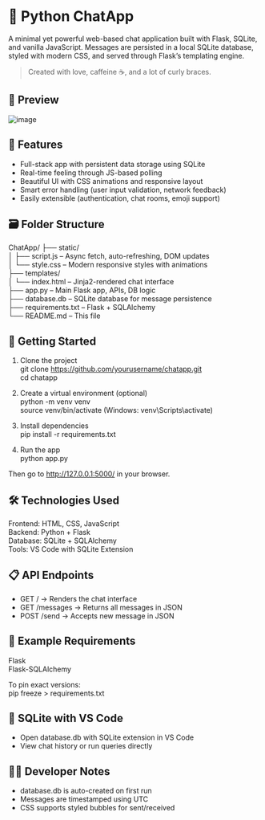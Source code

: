 # 💬 Python ChatApp

A minimal yet powerful web-based chat application built with Flask, SQLite, and vanilla JavaScript. Messages are persisted in a local SQLite database, styled with modern CSS, and served through Flask’s templating engine.

> Created with love, caffeine ☕, and a lot of curly braces.

## 📸 Preview

![image](https://github.com/user-attachments/assets/b60bf237-3862-4cb6-98ef-74fd0126721f)


## 🧩 Features

- Full-stack app with persistent data storage using SQLite  
- Real-time feeling through JS-based polling  
- Beautiful UI with CSS animations and responsive layout  
- Smart error handling (user input validation, network feedback)  
- Easily extensible (authentication, chat rooms, emoji support)  

## 🗃 Folder Structure

ChatApp/
├── static/  
│   ├── script.js          – Async fetch, auto-refreshing, DOM updates  
│   └── style.css          – Modern responsive styles with animations  
├── templates/  
│   └── index.html         – Jinja2-rendered chat interface  
├── app.py                 – Main Flask app, APIs, DB logic  
├── database.db            – SQLite database for message persistence  
├── requirements.txt       – Flask + SQLAlchemy  
└── README.md              – This file  

## 🚀 Getting Started

1. Clone the project  
   git clone https://github.com/yourusername/chatapp.git  
   cd chatapp  

2. Create a virtual environment (optional)  
   python -m venv venv  
   source venv/bin/activate   (Windows: venv\Scripts\activate)  

3. Install dependencies  
   pip install -r requirements.txt  

4. Run the app  
   python app.py  

Then go to http://127.0.0.1:5000/ in your browser.

## 🛠 Technologies Used

Frontend: HTML, CSS, JavaScript  
Backend: Python + Flask  
Database: SQLite + SQLAlchemy  
Tools: VS Code with SQLite Extension  

## 📋 API Endpoints

- GET / → Renders the chat interface  
- GET /messages → Returns all messages in JSON  
- POST /send → Accepts new message in JSON  

## 🧪 Example Requirements

Flask  
Flask-SQLAlchemy  

To pin exact versions:  
pip freeze > requirements.txt  

## 🔧 SQLite with VS Code

- Open database.db with SQLite extension in VS Code  
- View chat history or run queries directly  

## 👨‍💻 Developer Notes

- database.db is auto-created on first run  
- Messages are timestamped using UTC  
- CSS supports styled bubbles for sent/received

